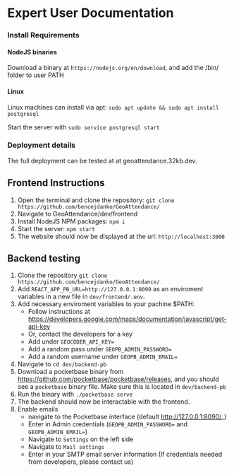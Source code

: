 # Expert User Documentation

### Install Requirements
#### NodeJS binaries

Download a binary at `https://nodejs.org/en/download`, and add the /bin/ folder to user PATH

#### Linux   
Linux machines can install via apt: `sudo apt update && sudo apt install postgresql`

Start the server with `sudo service postgresql start`

### Deployment details

The full deployment can be tested at at geoattendance.32kb.dev.

## Frontend Instructions

1. Open the terminal and clone the repository: `git clone https://github.com/bencejdanko/GeoAttendance/`
2. Navigate to GeoAttendance/dev/frontend
3. Install NodeJS NPM packages: `npm i`
4. Start the server: `npm start`
5. The website should now be displayed at the url: `http://localhost:3000`

## Backend testing
1. Clone the repository `git clone https://github.com/bencejdanko/GeoAttendance/`
2. Add `REACT_APP_PB_URL=http://127.0.0.1:8090` as an enviroment variables in a new file in `dev/frontend/.env`.
3. Add necessary enviroment variables to your pachine $PATH:
    - Follow instructions at https://developers.google.com/maps/documentation/javascript/get-api-key
    - Or, contact the developers for a key
    - Add under `GEOCODER_API_KEY=`
    - Add a random pass under `GEOPB_ADMIN_PASSWORD=`
    - Add a random username under `GEOPB_ADMIN_EMAIL=`
4. Navigate to `cd dev/backend-pb`
5. Download a pocketbase binary from https://github.com/pocketbase/pocketbase/releases, and you should see a `pocketbase` binary file. Make sure this is located in `dev/backend-pb`
6. Run the binary with `./pocketbase serve`
7. The backend should now be interactable with the frontend.
8. Enable emails
    - navigate to the Pocketbase interface (default http://127.0.0.1:8090/_)
    - Enter in Admin credentials (`GEOPB_ADMIN_PASSWORD=` and `GEOPB_ADMIN_EMAIL=`)
    - Navigate to `Settings` on the left side
    - Navigate to `Mail settings`
    - Enter in your SMTP email server information (If credentials needed from developers, please contact us)
